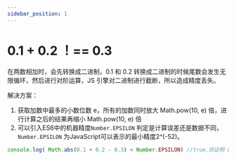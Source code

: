 ```yaml
---
sidebar_position: 1
---
```

# 0.1 + 0.2 ！== 0.3
在两数相加时，会先转换成二进制，0.1 和 0.2 转换成二进制的时候尾数会发生无限循环，然后进行对阶运算，JS 引擎对二进制进行截断，所以造成精度丢失。

解决方案：

1. 获取加数中最多的小数位数 e，所有的加数同时放大 Math.pow(10, e) 倍，进行计算之后的结果再缩小 Math.pow(10, e) 倍
1. 可以引入ES6中的机器精度`Number.EPSILON` 判定是计算误差还是数据不同，`Number.EPSILON` 为JavaScript可以表示的最小精度2^(-52)。

```javascript
console.log( Math.abs(0.1 + 0.2 - 0.3) < Number.EPSILON) //true,则证明 0.1 + 0.2 === 0.3
```